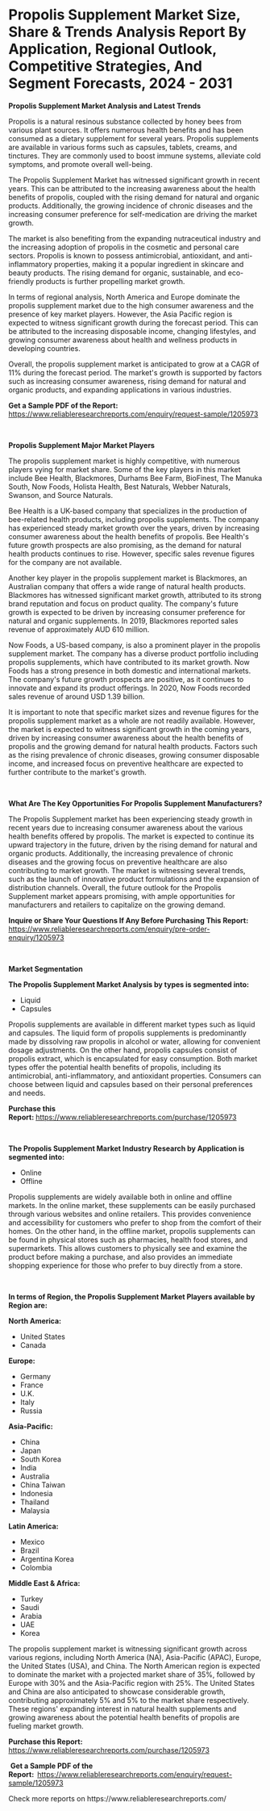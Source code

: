 <p><h1>Propolis Supplement Market Size, Share & Trends Analysis Report By Application, Regional Outlook, Competitive Strategies, And Segment Forecasts, 2024 - 2031</h1></p><p><strong>Propolis Supplement Market Analysis and Latest Trends</strong></p>
<p><p>Propolis is a natural resinous substance collected by honey bees from various plant sources. It offers numerous health benefits and has been consumed as a dietary supplement for several years. Propolis supplements are available in various forms such as capsules, tablets, creams, and tinctures. They are commonly used to boost immune systems, alleviate cold symptoms, and promote overall well-being.</p><p>The Propolis Supplement Market has witnessed significant growth in recent years. This can be attributed to the increasing awareness about the health benefits of propolis, coupled with the rising demand for natural and organic products. Additionally, the growing incidence of chronic diseases and the increasing consumer preference for self-medication are driving the market growth.</p><p>The market is also benefiting from the expanding nutraceutical industry and the increasing adoption of propolis in the cosmetic and personal care sectors. Propolis is known to possess antimicrobial, antioxidant, and anti-inflammatory properties, making it a popular ingredient in skincare and beauty products. The rising demand for organic, sustainable, and eco-friendly products is further propelling market growth.</p><p>In terms of regional analysis, North America and Europe dominate the propolis supplement market due to the high consumer awareness and the presence of key market players. However, the Asia Pacific region is expected to witness significant growth during the forecast period. This can be attributed to the increasing disposable income, changing lifestyles, and growing consumer awareness about health and wellness products in developing countries.</p><p>Overall, the propolis supplement market is anticipated to grow at a CAGR of 11% during the forecast period. The market's growth is supported by factors such as increasing consumer awareness, rising demand for natural and organic products, and expanding applications in various industries.</p></p>
<p><strong>Get a Sample PDF of the Report:&nbsp;</strong> <a href="https://www.reliableresearchreports.com/enquiry/request-sample/1205973">https://www.reliableresearchreports.com/enquiry/request-sample/1205973</a></p>
<p>&nbsp;</p>
<p><strong>Propolis Supplement Major Market Players</strong></p>
<p><p>The propolis supplement market is highly competitive, with numerous players vying for market share. Some of the key players in this market include Bee Health, Blackmores, Durhams Bee Farm, BioFinest, The Manuka South, Now Foods, Holista Health, Best Naturals, Webber Naturals, Swanson, and Source Naturals.</p><p>Bee Health is a UK-based company that specializes in the production of bee-related health products, including propolis supplements. The company has experienced steady market growth over the years, driven by increasing consumer awareness about the health benefits of propolis. Bee Health's future growth prospects are also promising, as the demand for natural health products continues to rise. However, specific sales revenue figures for the company are not available.</p><p>Another key player in the propolis supplement market is Blackmores, an Australian company that offers a wide range of natural health products. Blackmores has witnessed significant market growth, attributed to its strong brand reputation and focus on product quality. The company's future growth is expected to be driven by increasing consumer preference for natural and organic supplements. In 2019, Blackmores reported sales revenue of approximately AUD 610 million.</p><p>Now Foods, a US-based company, is also a prominent player in the propolis supplement market. The company has a diverse product portfolio including propolis supplements, which have contributed to its market growth. Now Foods has a strong presence in both domestic and international markets. The company's future growth prospects are positive, as it continues to innovate and expand its product offerings. In 2020, Now Foods recorded sales revenue of around USD 1.39 billion.</p><p>It is important to note that specific market sizes and revenue figures for the propolis supplement market as a whole are not readily available. However, the market is expected to witness significant growth in the coming years, driven by increasing consumer awareness about the health benefits of propolis and the growing demand for natural health products. Factors such as the rising prevalence of chronic diseases, growing consumer disposable income, and increased focus on preventive healthcare are expected to further contribute to the market's growth.</p></p>
<p>&nbsp;</p>
<p><strong>What Are The Key Opportunities For Propolis Supplement Manufacturers?</strong></p>
<p><p>The Propolis Supplement market has been experiencing steady growth in recent years due to increasing consumer awareness about the various health benefits offered by propolis. The market is expected to continue its upward trajectory in the future, driven by the rising demand for natural and organic products. Additionally, the increasing prevalence of chronic diseases and the growing focus on preventive healthcare are also contributing to market growth. The market is witnessing several trends, such as the launch of innovative product formulations and the expansion of distribution channels. Overall, the future outlook for the Propolis Supplement market appears promising, with ample opportunities for manufacturers and retailers to capitalize on the growing demand.</p></p>
<p><strong>Inquire or Share Your Questions If Any Before Purchasing This Report:</strong> <a href="https://www.reliableresearchreports.com/enquiry/pre-order-enquiry/1205973">https://www.reliableresearchreports.com/enquiry/pre-order-enquiry/1205973</a></p>
<p>&nbsp;</p>
<p><strong>Market Segmentation</strong></p>
<p><strong>The Propolis Supplement Market Analysis by types is segmented into:</strong></p>
<p><ul><li>Liquid</li><li>Capsules</li></ul></p>
<p><p>Propolis supplements are available in different market types such as liquid and capsules. The liquid form of propolis supplements is predominantly made by dissolving raw propolis in alcohol or water, allowing for convenient dosage adjustments. On the other hand, propolis capsules consist of propolis extract, which is encapsulated for easy consumption. Both market types offer the potential health benefits of propolis, including its antimicrobial, anti-inflammatory, and antioxidant properties. Consumers can choose between liquid and capsules based on their personal preferences and needs.</p></p>
<p><strong>Purchase this Report:&nbsp;</strong><a href="https://www.reliableresearchreports.com/purchase/1205973">https://www.reliableresearchreports.com/purchase/1205973</a></p>
<p>&nbsp;</p>
<p><strong>The Propolis Supplement Market Industry Research by Application is segmented into:</strong></p>
<p><ul><li>Online</li><li>Offline</li></ul></p>
<p><p>Propolis supplements are widely available both in online and offline markets. In the online market, these supplements can be easily purchased through various websites and online retailers. This provides convenience and accessibility for customers who prefer to shop from the comfort of their homes. On the other hand, in the offline market, propolis supplements can be found in physical stores such as pharmacies, health food stores, and supermarkets. This allows customers to physically see and examine the product before making a purchase, and also provides an immediate shopping experience for those who prefer to buy directly from a store.</p></p>
<p>&nbsp;</p>
<p><strong>In terms of Region, the Propolis Supplement Market Players available by Region are:</strong></p>
<p>
    <p> <strong> North America: </strong>
        <ul>
            <li>United States</li>
            <li>Canada</li>
        </ul>
        </p> 
    <p> <strong> Europe: </strong>
        <ul>
            <li>Germany</li>
            <li>France</li>
            <li>U.K.</li>
            <li>Italy</li>
            <li>Russia</li>
        </ul>
        </p> 
    <p> <strong> Asia-Pacific: </strong>
        <ul>
            <li>China</li>
            <li>Japan</li>
            <li>South Korea</li>
            <li>India</li>
            <li>Australia</li>
            <li>China Taiwan</li>
            <li>Indonesia</li>
            <li>Thailand</li>
            <li>Malaysia</li>
        </ul>
        </p> 
    <p> <strong> Latin America: </strong>
        <ul>
            <li>Mexico</li>
            <li>Brazil</li>
            <li>Argentina Korea</li>
            <li>Colombia</li>
        </ul>
        </p> 
    <p> <strong> Middle East & Africa: </strong>
        <ul>
            <li>Turkey</li>
            <li>Saudi</li>
            <li>Arabia</li>
            <li>UAE</li>
            <li>Korea</li>
        </ul>
    </p>
    </p>
<p><p>The propolis supplement market is witnessing significant growth across various regions, including North America (NA), Asia-Pacific (APAC), Europe, the United States (USA), and China. The North American region is expected to dominate the market with a projected market share of 35%, followed by Europe with 30% and the Asia-Pacific region with 25%. The United States and China are also anticipated to showcase considerable growth, contributing approximately 5% and 5% to the market share respectively. These regions' expanding interest in natural health supplements and growing awareness about the potential health benefits of propolis are fueling market growth.</p></p>
<p><strong>Purchase this Report: </strong><a href="https://www.reliableresearchreports.com/purchase/1205973">https://www.reliableresearchreports.com/purchase/1205973</a></p>
<p>&nbsp;<strong>Get a Sample PDF of the Report:&nbsp;&nbsp;</strong><a href="https://www.reliableresearchreports.com/enquiry/request-sample/1205973">https://www.reliableresearchreports.com/enquiry/request-sample/1205973</a></p>
<p><strong></strong></p>
<p>Check more reports on https://www.reliableresearchreports.com/</p>